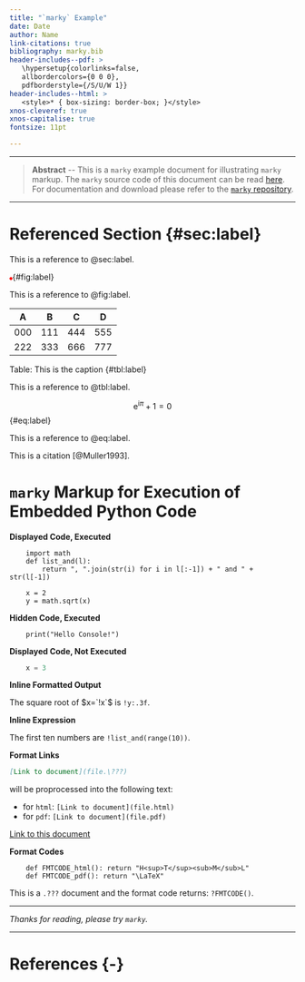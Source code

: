 ```yaml
---
title: "`marky` Example"
date: Date
author: Name
link-citations: true
bibliography: marky.bib
header-includes--pdf: >
   \hypersetup{colorlinks=false,
   allbordercolors={0 0 0},
   pdfborderstyle={/S/U/W 1}}
header-includes--html: >
   <style>* { box-sizing: border-box; }</style>
xnos-cleveref: true
xnos-capitalise: true
fontsize: 11pt

---
```


---

> **Abstract** -- This is a `marky` example document for
> illustrating `marky` markup. The `marky` source code of this
> document can be read [here](example-src.???).
> For documentation and download please refer to the
> [`marky` repository](https://github.com/lehmann7/marky).

---

# Referenced Section {#sec:label}

This is a reference to @sec:label.

![This is the caption](data:image/png;base64,iVBORw0KGgoAAAANSUhEUgAAAAUAAAAFCAYAAACNbyblAAAAHElEQVQI12P4//8/w38GIAXDIBKE0DHxgljNBAAO9TXL0Y4OHwAAAABJRU5ErkJggg==){#fig:label}

This is a reference to @fig:label.

A  |B  |C  |D
---|---|---|---
000|111|444|555
222|333|666|777

Table: This is the caption {#tbl:label}

This is a reference to @tbl:label.

$$\mbox{e}^{\mbox{i}\pi}+1=0$${#eq:label}

This is a reference to @eq:label.

This is a citation [@Muller1993].

# `marky` Markup for Execution of Embedded Python Code

**Displayed Code, Executed**

```!
	import math
	def list_and(l):
		return ", ".join(str(i) for i in l[:-1]) + " and " + str(l[-1])

	x = 2
	y = math.sqrt(x)
```

**Hidden Code, Executed**

```!!
	print("Hello Console!")
```

**Displayed Code, Not Executed**

```python
	x = 3
```

**Inline Formatted Output**

The square root of $x=`!x`$ is `!y:.3f`.

**Inline Expression**

The first ten numbers are `!list_and(range(10))`.

**Format Links**

```md
[Link to document](file.\???)
```

will be proprocessed into the following text:
* for `html`: `[Link to document](file.html)`
* for `pdf`: `[Link to document](file.pdf)`

[Link to this document](example.???)

**Format Codes**

```!
	def FMTCODE_html(): return "H<sup>T</sup><sub>M</sub>L"
	def FMTCODE_pdf(): return "\LaTeX"
```

This is a `.???` document and the format code returns: `?FMTCODE()`.

---

*Thanks for reading, please try `marky`.*

---

# References {-}
